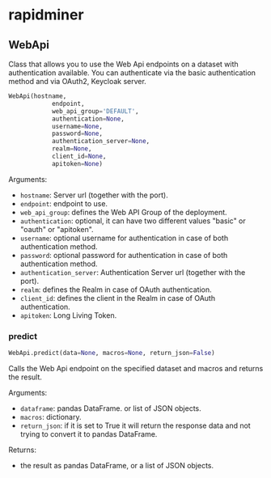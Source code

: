 
# rapidminer


## WebApi

Class that allows you to use the Web Api endpoints on a dataset with authentication available.
You can authenticate via the basic authentication method and via OAuth2, Keycloak server.



```python
WebApi(hostname,
            endpoint,
            web_api_group='DEFAULT',
            authentication=None,
            username=None,
            password=None,
            authentication_server=None,
            realm=None,
            client_id=None,
            apitoken=None)
```

Arguments:
- `hostname`: Server url (together with the port).
- `endpoint`: endpoint to use.
- `web_api_group`: defines the Web API Group of the deployment.
- `authentication`: optional, it can have two different values "basic" or "oauth" or "apitoken".
- `username`: optional username for authentication in case of both authentication method.
- `password`: optional password for authentication in case of both authentication method.
- `authentication_server`: Authentication Server url (together with the port).
- `realm`: defines the Realm in case of OAuth authentication.
- `client_id`: defines the client in the Realm in case of OAuth authentication.
- `apitoken`: Long Living Token.


### predict
```python
WebApi.predict(data=None, macros=None, return_json=False)
```

Calls the Web Api endpoint on the specified dataset and macros and returns the result.

Arguments:
- `dataframe`: pandas DataFrame. or list of JSON objects.
- `macros`: dictionary.
- `return_json`: if it is set to True it will return the response data and not trying to convert it to pandas DataFrame.

Returns:
- the result as pandas DataFrame, or a list of JSON objects.
